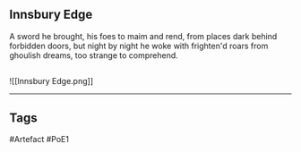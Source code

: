 ## Innsbury Edge
A sword he brought, his foes to maim and rend,
from places dark behind forbidden doors,
but night by night he woke with frighten'd roars
from ghoulish dreams, too strange to comprehend.
##
![[Innsbury Edge.png]]

---
## Tags
#Artefact
#PoE1